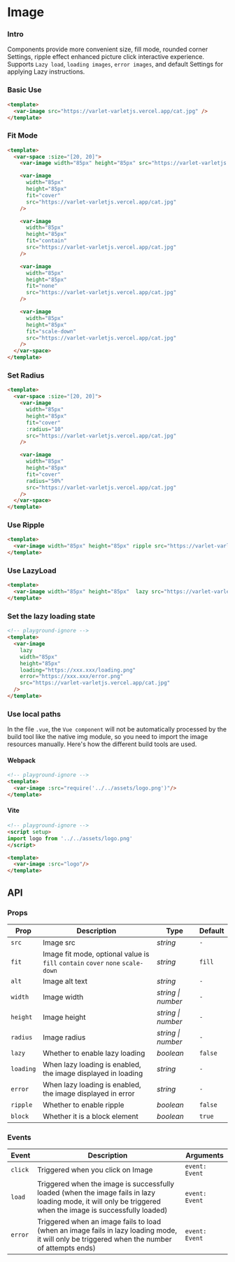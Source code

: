 # Image

### Intro

Components provide more convenient size, fill mode, rounded corner Settings,
ripple effect enhanced picture click interactive experience.
Supports `Lazy load`, `loading images`, `error images`, and default Settings for applying Lazy instructions.

### Basic Use

```html
<template>
  <var-image src="https://varlet-varletjs.vercel.app/cat.jpg" />
</template>
```

### Fit Mode

```html
<template>
  <var-space :size="[20, 20]">
    <var-image width="85px" height="85px" src="https://varlet-varletjs.vercel.app/cat.jpg" />

    <var-image 
      width="85px" 
      height="85px"
      fit="cover" 
      src="https://varlet-varletjs.vercel.app/cat.jpg" 
    />

    <var-image 
      width="85px"
      height="85px" 
      fit="contain"
      src="https://varlet-varletjs.vercel.app/cat.jpg" 
    />

    <var-image 
      width="85px"
      height="85px"
      fit="none"
      src="https://varlet-varletjs.vercel.app/cat.jpg"
    />

    <var-image 
      width="85px"
      height="85px" 
      fit="scale-down"
      src="https://varlet-varletjs.vercel.app/cat.jpg" 
    />
  </var-space>
</template>
```

### Set Radius

```html
<template>
  <var-space :size="[20, 20]">
    <var-image
      width="85px"
      height="85px"
      fit="cover"
      :radius="10"
      src="https://varlet-varletjs.vercel.app/cat.jpg"
    />

    <var-image
      width="85px"
      height="85px"
      fit="cover"
      radius="50%"
      src="https://varlet-varletjs.vercel.app/cat.jpg"
    />
  </var-space>
</template>
```

### Use Ripple

```html
<template>
  <var-image width="85px" height="85px" ripple src="https://varlet-varletjs.vercel.app/cat.jpg"/>
</template>
```

### Use LazyLoad

```html
<template>
  <var-image width="85px" height="85px"  lazy src="https://varlet-varletjs.vercel.app/cat.jpg" />
</template>
```

### Set the lazy loading state

```html
<!-- playground-ignore -->
<template>
  <var-image 
    lazy
    width="85px" 
    height="85px"
    loading="https://xxx.xxx/loading.png"
    error="https://xxx.xxx/error.png"
    src="https://varlet-varletjs.vercel.app/cat.jpg"
  />
</template>
```

### Use local paths
In the file `.vue`,
the `Vue component` will not be automatically processed by the build tool like the native img module, 
so you need to import the image resources manually.
Here's how the different build tools are used.

#### Webpack

```html
<!-- playground-ignore -->
<template>
  <var-image :src="require('../../assets/logo.png')"/>
</template>
```

#### Vite
```html
<!-- playground-ignore -->
<script setup>
import logo from '../../assets/logo.png'
</script>

<template>
  <var-image :src="logo"/>
</template>
```

## API

### Props

| Prop | Description | Type | Default | 
| --- | --- | --- | --- | 
| `src` | Image src | _string_ | `-` |
| `fit` | Image fit mode, optional value is `fill` `contain` `cover` `none` `scale-down` | _string_ | `fill` |
| `alt` | Image alt text | _string_ | `-` |
| `width` | Image width | _string \| number_ | `-` |
| `height` | Image height | _string \| number_ | `-` |
| `radius` | Image radius | _string \| number_ | `-` |
| `lazy` | Whether to enable lazy loading | _boolean_ | `false` |
| `loading` | When lazy loading is enabled, the image displayed in loading | _string_ | `-` |
| `error` | When lazy loading is enabled, the image displayed in error | _string_ | `-` |
| `ripple` | Whether to enable ripple | _boolean_ | `false` |
| `block` | Whether it is a block element | _boolean_ | `true` |

### Events

| Event | Description | Arguments |
| --- | --- | --- |
| `click` | Triggered when you click on Image | `event: Event` |
| `load` | Triggered when the image is successfully loaded (when the image fails in lazy loading mode, it will only be triggered when the image is successfully loaded) | `event: Event` |
| `error` | Triggered when an image fails to load (when an image fails in lazy loading mode, it will only be triggered when the number of attempts ends) | `event: Event` |